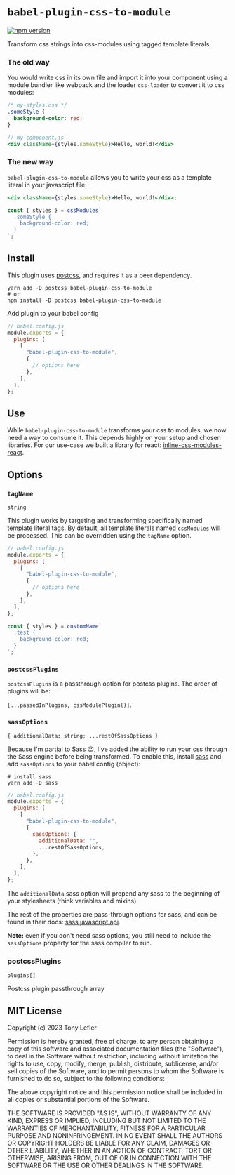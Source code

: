 # `babel-plugin-css-to-module`

[![npm version](https://badge.fury.io/js/babel-plugin-css-to-module.svg)](https://badge.fury.io/js/babel-plugin-css-to-module)

Transform css strings into css-modules using tagged template literals.

### The old way

You would write css in its own file and import it into your component using a
module bundler like webpack and the loader `css-loader` to convert it to css
modules:

```css
/* my-styles.css */
.someStyle {
  background-color: red;
}
```

```jsx
// my-component.js
<div className={styles.someStyle}>Hello, world!</div>
```

### The new way

`babel-plugin-css-to-module` allows you to write your css as a template literal
in your javascript file:

```jsx
<div className={styles.someStyle}>Hello, world!</div>;

const { styles } = cssModules`
  .someStyle {
    background-color: red;
  }
`;
```

## Install

This plugin uses [postcss](https://www.npmjs.com/package/postcss), and requires
it as a peer dependency.

```shell
yarn add -D postcss babel-plugin-css-to-module
# or
npm install -D postcss babel-plugin-css-to-module
```

Add plugin to your babel config

```javascript
// babel.config.js
module.exports = {
  plugins: [
    [
      "babel-plugin-css-to-module",
      {
        // options here
      },
    ],
  ],
};
```

## Use

While `babel-plugin-css-to-module` transforms your css to modules, we now need a
way to consume it. This depends highly on your setup and chosen libraries.
For our use-case we built a library for react:
[inline-css-modules-react](https://www.npmjs.com/package/inline-css-modules-react).

## Options

### `tagName`

`string`

This plugin works by targeting and transforming specifically named template
literal tags. By default, all template literals named `cssModules` will be
processed. This can be overridden using the `tagName` option.

```javascript
// babel.config.js
module.exports = {
  plugins: [
    [
      "babel-plugin-css-to-module",
      {
        // options here
      },
    ],
  ],
};
```

```js
const { styles } = customName`
  .test {
    background-color: red;
  }
`;
```

### `postcssPlugins`

`postcssPlugins` is a passthrough option for postcss plugins. The order of
plugins will be:

`[...passedInPlugins, cssModulePlugin()]`.

### `sassOptions`

`{ additionalData: string; ...restOfSassOptions }`

Because I'm partial to Sass 😉, I've added the ability to run your css through
the Sass engine before being transformed. To enable this, install
[sass](https://www.npmjs.com/package/sass) and add `sassOptions` to
your babel config (object):

```shell
# install sass
yarn add -D sass
```

```javascript
// babel.config.js
module.exports = {
  plugins: [
    [
      "babel-plugin-css-to-module",
      {
        sassOptions: {
          additionalData: "",
          ...restOfSassOptions,
        },
      },
    ],
  ],
};
```

The `additionalData` sass option will prepend any sass to the
beginning of your stylesheets (think variables and mixins).

The rest of the properties are pass-through options for sass, and can be found
in their
docs: [sass javascript api](https://sass-lang.com/documentation/js-api/).

**Note:** even if you don't need sass options, you still need to include
the `sassOptions` property for the sass compiler to run.

### postcssPlugins

`plugins[]`

Postcss plugin passthrough array

## MIT License

Copyright (c) 2023 Tony Lefler

Permission is hereby granted, free of charge, to any person obtaining
a copy of this software and associated documentation files (the
"Software"), to deal in the Software without restriction, including
without limitation the rights to use, copy, modify, merge, publish,
distribute, sublicense, and/or sell copies of the Software, and to
permit persons to whom the Software is furnished to do so, subject to
the following conditions:

The above copyright notice and this permission notice shall be
included in all copies or substantial portions of the Software.

THE SOFTWARE IS PROVIDED "AS IS", WITHOUT WARRANTY OF ANY KIND,
EXPRESS OR IMPLIED, INCLUDING BUT NOT LIMITED TO THE WARRANTIES OF
MERCHANTABILITY, FITNESS FOR A PARTICULAR PURPOSE AND
NONINFRINGEMENT. IN NO EVENT SHALL THE AUTHORS OR COPYRIGHT HOLDERS BE
LIABLE FOR ANY CLAIM, DAMAGES OR OTHER LIABILITY, WHETHER IN AN ACTION
OF CONTRACT, TORT OR OTHERWISE, ARISING FROM, OUT OF OR IN CONNECTION
WITH THE SOFTWARE OR THE USE OR OTHER DEALINGS IN THE SOFTWARE.
